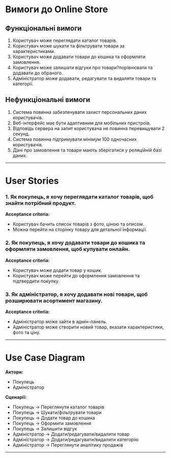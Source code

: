 # Вимоги до Online Store

## Функціональні вимоги
1. Користувач може переглядати каталог товарів.
2. Користувач може шукати та фільтрувати товари за характеристиками.
3. Користувач може додавати товари до кошика та оформляти замовлення.
4. Користувач може залишати відгуки про товари?порівнювати та додавати до обраного.
5. Адміністратор може додавати, редагувати та видаляти товари та категорії.

## Нефункціональні вимоги
1. Система повинна забезпечувати захист персональних даних користувачів.
2. Веб-інтерфейс має бути адаптивним для мобільних пристроїв.
3. Відповідь сервера на запит користувача не повинна перевищувати 2 секунд.
4. Система повинна підтримувати мінімум 100 одночасних користувачів.
5. Дані про замовлення та товари мають зберігатися у реляційній базі даних.

---

# User Stories

### 1. Як покупець, я хочу переглядати каталог товарів, щоб знайти потрібний продукт.
**Acceptance criteria:**
- Користувач бачить список товарів з фото, ціною та описом.
- Можна перейти на сторінку товару для детальної інформації.

### 2. Як покупець, я хочу додавати товари до кошика та оформляти замовлення, щоб купувати онлайн.
**Acceptance criteria:**
- Користувач може додати товар у кошик.
- Користувач може перейти до оформлення замовлення та підтвердити покупку.

### 3. Як адміністратор, я хочу додавати нові товари, щоб розширювати асортимент магазину.
**Acceptance criteria:**
- Адміністратор може зайти в адмін-панель.
- Адміністратор може створити новий товар, вказати характеристики, фото та ціну.

---

# Use Case Diagram 

**Актори:**
- Покупець
- Адміністратор

**Сценарії:**
- Покупець → Переглянути каталог товарів
- Покупець → Шукати/фільтрувати товари
- Покупець → Додати товар до кошика
- Покупець → Оформити замовлення
- Покупець → Залишити відгук
- Адміністратор → Додати/редагувати/видалити товар
- Адміністратор → Додати/редагувати/видалити категорію
- Адміністратор → Переглянути аналітику продажів

---

